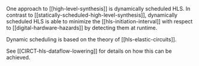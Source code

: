 One approach to [[high-level-synthesis]] is dynamically scheduled HLS. In contrast to [[statically-scheduled-high-level-synthesis]], dynamically scheduled HLS is able to minimize the [[hls-initiation-interval]] with respect to [[digital-hardware-hazards]] by detecting them at runtime.

Dynamic scheduling is based on the theory of [[hls-elastic-circuits]].

See [[CIRCT-hls-dataflow-lowering]] for details on how this can be achieved.